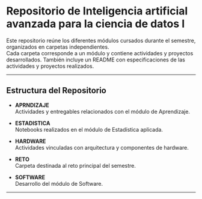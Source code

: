 
# Repositorio de Inteligencia artificial avanzada para la ciencia de datos I

Este repositorio reúne los diferentes módulos cursados durante el semestre, organizados en carpetas independientes.  
Cada carpeta corresponde a un módulo y contiene actividades y proyectos desarrollados. También incluye un README con especificaciones de las actividades y proyectos realizados.

---

## Estructura del Repositorio

- **APRNDIZAJE**  
  Actividades y entregables relacionados con el módulo de Aprendizaje.  

- **ESTADISTICA**  
  Notebooks realizados en el módulo de Estadística aplicada.  

- **HARDWARE**  
  Actividades vinculadas con arquitectura y componentes de hardware.  

- **RETO**  
  Carpeta destinada al reto principal del semestre.  

- **SOFTWARE**  
  Desarrollo del módulo de Software.

---
